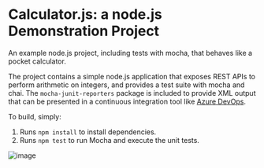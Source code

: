 Calculator.js: a node.js Demonstration Project
==============================================
An example node.js project, including tests with mocha, that behaves like
a pocket calculator.

The project contains a simple node.js application that exposes REST APIs
to perform arithmetic on integers, and provides a test suite with mocha
and chai.  The `mocha-junit-reporters` package is included to provide XML
output that can be presented in a continuous integration tool like
[Azure DevOps](https://azure.com/devops).


To build, simply:

1. Runs `npm install` to install dependencies.
2. Runs `npm test` to run Mocha and execute the unit tests.

![image](https://user-images.githubusercontent.com/84443872/125780680-72fbadfc-0760-46c1-92f2-637232f273da.png)
